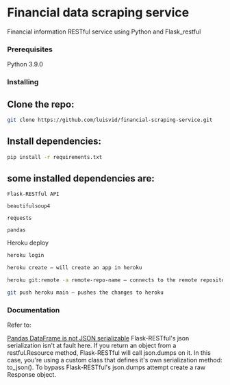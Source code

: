 # Financial data scraping service

Financial information RESTful service using Python and Flask_restful

### Prerequisites

Python 3.9.0

### Installing

## Clone the repo:

```sh
git clone https://github.com/luisvid/financial-scraping-service.git
```

## Install dependencies:

```sh
pip install -r requirements.txt
```

## some installed dependencies are:

    Flask-RESTful API

    beautifulsoup4 

    requests

    pandas


Heroku deploy

```sh
heroku login
```

```sh
heroku create — will create an app in heroku
```

```sh
heroku git:remote -a remote-repo-name — connects to the remote repository
```

```sh
git push heroku main — pushes the changes to heroku
```

### Documentation 

Refer to:

[Pandas DataFrame is not JSON serializable](https://github.com/flask-restful/flask-restful/issues/269)
Flask-RESTful's json serialization isn't at fault here. If you return an object from a restful.Resource method, Flask-RESTful will call json.dumps on it. In this case, you're using a custom class that defines it's own serialization method: to_json(). To bypass Flask-RESTful's json.dumps attempt create a raw Response object.